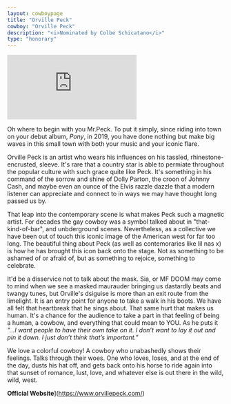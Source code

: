 ```yaml
---
layout: cowboypage
title: "Orville Peck"
cowboy: "Orville Peck"
description: "<i>Nominated by Colbe Schicatano</i>"
type: "honorary"
---
```


<iframe id="youtube" src="https://www.youtube.com/watch?v=60MHmrtEuRY" frameborder="0" allow="accelerometer; autoplay; encrypted-media; gyroscope; picture-in-picture" allowfullscreen></iframe><br>

Oh where to begin with you Mr.Peck. To put it simply, since riding into town on your debut album, *Pony*, in 2019, you have done nothing but
make big waves in this small town with both your music and your iconic flare.

Orville Peck is an artist who wears his influences on his tassled, rhinestone-encrusted, sleeve. It's rare that a country star is 
able to permiate throughout the popular culture with such grace quite like Peck. It's something in his command of the sorrow and shine of Dolly Parton, 
the croon of Johnny Cash, and maybe even an ounce of the Elvis razzle dazzle that a modern listener can appreciate and connect
to in ways we may have thought long passed us by.

That leap into the contemporary scene is what makes Peck such a magnetic artist. For decades the gay cowboy was a symbol talked about in "that-kind-of-bar",
and unbderground scenes. Nevertheless, as a collective we have been out of touch this iconic image 
of the American west for far too long. The beautiful thing about Peck (as well as contemoraries like lil nas x) is how he has brought this icon back onto the stage. 
Not as something to be ashamed of or afraid of, but as something to rejoice, something to celebrate. 

It'd be a disservice not to talk about the mask. Sia, or MF DOOM may come to mind when we see a masked maurauder bringing us dastardly beats and twangy tunes,
but Orville's dsiguise is more than an exit route from the limelight. It is an entry point for anyone to take a walk in his boots. We have all felt that heartbreak
that he sings about. That same hurt that makes us human. It's a chance for the audience to take a part in that feeling of being a human, a cowbow,
and everything that could mean to YOU. As he puts it *"...I want people to have their own take on it. I don’t want to lay it out and pin it down. I just don’t think that’s important."*

We love a colorful cowboy! A cowboy who unabashedly shows their feelings. Talks through their woes. One who loves, loses, and at the end of the day, dusts his hat off, and
gets back onto his horse to ride again into that sunset of romance, lust, love, and whatever else is out there in the wild, wild, west.

**Official Website**](https://www.orvillepeck.com/)
